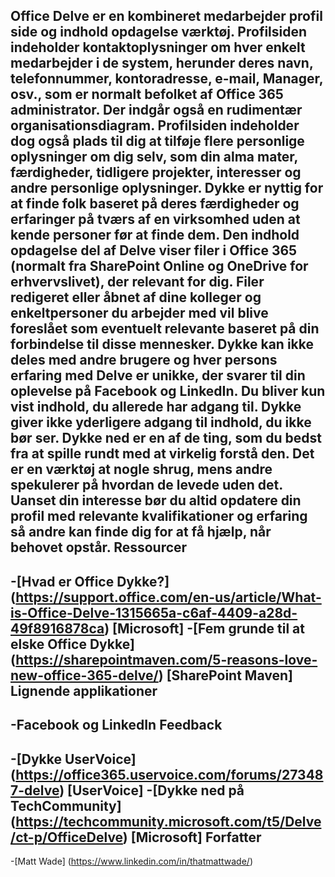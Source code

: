 Office Delve er en kombineret medarbejder profil side og indhold opdagelseværktøj.Profilsiden indeholder kontaktoplysninger om hver enkelt medarbejder i desystem, herunder deres navn, telefonnummer, kontoradresse, e-mail,Manager, osv., som er normalt befolket af Office 365administrator. Der indgår også en rudimentær organisationsdiagram.Profilsiden indeholder dog også plads til dig at tilføje flerepersonlige oplysninger om dig selv, som din alma mater, færdigheder, tidligereprojekter, interesser og andre personlige oplysninger. Dykke er nyttig forat finde folk baseret på deres færdigheder og erfaringer på tværs af en virksomheduden at kende personer før at finde dem.Den indhold opdagelse del af Delve viser filer i Office 365(normalt fra SharePoint Online og OneDrive for erhvervslivet), derrelevant for dig. Filer redigeret eller åbnet af dine kolleger ogenkeltpersoner du arbejder med vil blive foreslået som eventuelt relevante baseretpå din forbindelse til disse mennesker.Dykke kan ikke deles med andre brugere og hver persons erfaringmed Delve er unikke, der svarer til din oplevelse på Facebook ogLinkedIn. Du bliver kun vist indhold, du allerede har adgang til.Dykke giver ikke yderligere adgang til indhold, du ikke bør ser.Dykke ned er en af de ting, som du bedst fra at spille rundt med atvirkelig forstå den. Det er en værktøj at nogle shrug, mens andre spekulerer påhvordan de levede uden det. Uanset din interesse bør dualtid opdatere din profil med relevante kvalifikationer og erfaring så andrekan finde dig for at få hjælp, når behovet opstår.Ressourcer----------[Hvad er Office    Dykke?] (https://support.office.com/en-us/article/What-is-Office-Delve-1315665a-c6af-4409-a28d-49f8916878ca)    \[Microsoft\]-[Fem grunde til at elske Office    Dykke] (https://sharepointmaven.com/5-reasons-love-new-office-365-delve/)    \[SharePoint Maven\]Lignende applikationer---------------------Facebook og LinkedInFeedback----------[Dykke UserVoice] (https://office365.uservoice.com/forums/273487-delve)    \[UserVoice\]-[Dykke ned på TechCommunity] (https://techcommunity.microsoft.com/t5/Delve/ct-p/OfficeDelve)    \[Microsoft\]Forfatter----------[Matt Wade] (https://www.linkedin.com/in/thatmattwade/)